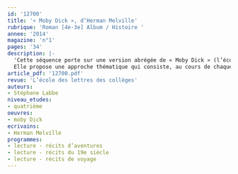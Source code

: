 ```yaml
---
id: '12700'
title: '« Moby Dick », d’Herman Melville'
rubrique: 'Roman [4e-3e] Album / Histoire '
annee: '2014'
magazine: 'n°1'
pages: '34'
description: |-
  'Cette séquence porte sur une version abrégée de « Moby Dick » (l’école des loisirs, 2010) et n’a d’autre ambition que de conduire les élèves à goûter cette œuvre qui compte parmi celles contre lesquelles il faut parfois se battre un peu pour se hisser à leur niveau. Son étude conviendra aux classes de quatrième puisque le programme les invite à étudier le XIXe siècle.
  Elle propose une approche thématique qui consiste, au cours de chaque séance, à mettre en relief l’un de ses aspects : roman d’aventures, roman philosophique, roman poétique… Car « Moby Dick »  est tout cela et bien plus encore.'
article_pdf: '12700.pdf'
revue: 'L’école des lettres des collèges'
auteurs:
- Stéphane Labbe
niveau_etudes:
- quatrième
oeuvres:
- moby Dick
ecrivains:
- Herman Melville
programmes:
- lecture - récits d’aventures
- lecture - récits du 19e siècle
- lecture - récits de voyage
---
```

